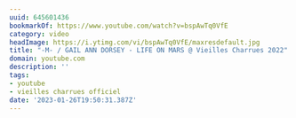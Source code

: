 ```yaml
---
uuid: 645601436
bookmarkOf: https://www.youtube.com/watch?v=bspAwTq0VfE
category: video
headImage: https://i.ytimg.com/vi/bspAwTq0VfE/maxresdefault.jpg
title: "-M- / GAIL ANN DORSEY - LIFE ON MARS @ Vieilles Charrues 2022"
domain: youtube.com
description: ''
tags:
- youtube
- vieilles charrues officiel
date: '2023-01-26T19:50:31.387Z'
---
```



